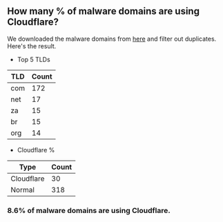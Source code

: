 ## How many % of malware domains are using Cloudflare?


We downloaded the malware domains from [here](https://urlhaus.abuse.ch) and filter out duplicates.
Here's the result.


[//]: # (start replacement)


- Top 5 TLDs

| TLD | Count |
| --- | --- |
| com | 172 |
| net | 17 |
| za | 15 |
| br | 15 |
| org | 14 |


- Cloudflare %

| Type | Count |
| --- | --- |
| Cloudflare | 30 |
| Normal | 318 |


### 8.6% of malware domains are using Cloudflare.